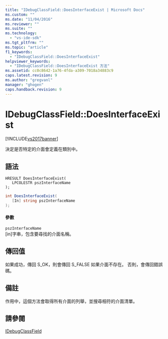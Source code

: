 ```yaml
---
title: "IDebugClassField::DoesInterfaceExist | Microsoft Docs"
ms.custom: ""
ms.date: "11/04/2016"
ms.reviewer: ""
ms.suite: ""
ms.technology: 
  - "vs-ide-sdk"
ms.tgt_pltfrm: ""
ms.topic: "article"
f1_keywords: 
  - "IDebugClassField::DoesInterfaceExist"
helpviewer_keywords: 
  - "IDebugClassField::DoesInterfaceExist 方法"
ms.assetid: cc0c8642-1a76-4fda-a309-7018a34883c9
caps.latest.revision: 9
ms.author: "gregvanl"
manager: "ghogen"
caps.handback.revision: 9
---
```

# IDebugClassField::DoesInterfaceExist
[!INCLUDE[vs2017banner](../../../code-quality/includes/vs2017banner.md)]

決定是否特定的介面會定義在類別中。  
  
## 語法  
  
```cpp#  
HRESULT DoesInterfaceExist(   
   LPCOLESTR pszInterfaceName  
);  
```  
  
```c#  
int DoesInterfaceExist(  
   [In] string pszInterfaceName  
);  
```  
  
#### 參數  
 `pszInterfaceName`  
 \[in\]字串，包含要尋找的介面名稱。  
  
## 傳回值  
 如果成功，傳回 S\_OK，則會傳回 S\_FALSE 如果介面不存在。 否則，會傳回錯誤碼。  
  
## 備註  
 作用中，這個方法會取得所有介面的列舉，並搜尋相符的介面清單。  
  
## 請參閱  
 [IDebugClassField](../../../extensibility/debugger/reference/idebugclassfield.md)